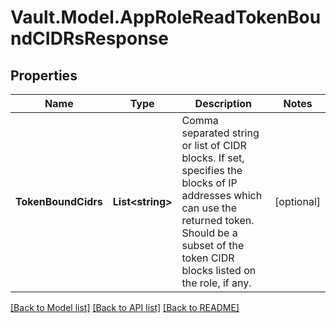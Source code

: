 # Vault.Model.AppRoleReadTokenBoundCIDRsResponse

## Properties

Name | Type | Description | Notes
------------ | ------------- | ------------- | -------------
**TokenBoundCidrs** | **List&lt;string&gt;** | Comma separated string or list of CIDR blocks. If set, specifies the blocks of IP addresses which can use the returned token. Should be a subset of the token CIDR blocks listed on the role, if any. | [optional] 


[[Back to Model list]](../README.md#documentation-for-models) [[Back to API list]](../README.md#documentation-for-api-endpoints) [[Back to README]](../README.md)


